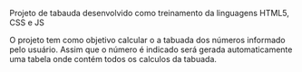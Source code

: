 Projeto de tabauda desenvolvido como treinamento da linguagens HTML5, CSS e JS

O projeto tem como objetivo calcular o a tabuada dos números informado pelo usuário. Assim que o número é indicado será gerada automaticamente uma tabela onde contém todos os calculos da tabuada.